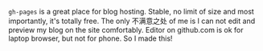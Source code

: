 `gh-pages` is a great place for blog hosting. Stable, no limit of size and most importantly, it's totally free. The only 不满意之处 of me is I can not edit and preview my blog on the site comfortably. Editor on github.com is ok for laptop browser, but not for phone. So I made this!